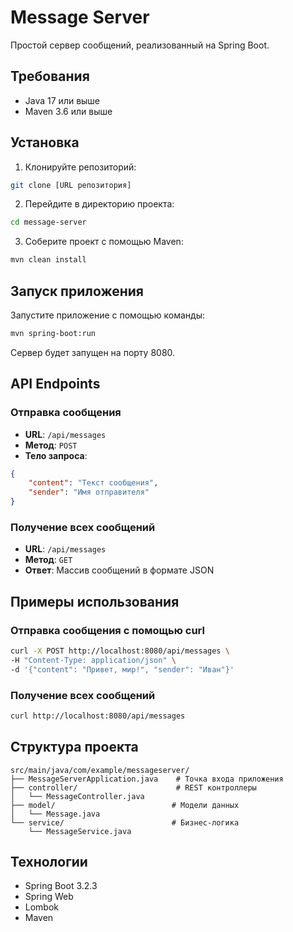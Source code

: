 # Message Server

Простой сервер сообщений, реализованный на Spring Boot.

## Требования

- Java 17 или выше
- Maven 3.6 или выше

## Установка

1. Клонируйте репозиторий:
```bash
git clone [URL репозитория]
```

2. Перейдите в директорию проекта:
```bash
cd message-server
```

3. Соберите проект с помощью Maven:
```bash
mvn clean install
```

## Запуск приложения

Запустите приложение с помощью команды:
```bash
mvn spring-boot:run
```

Сервер будет запущен на порту 8080.

## API Endpoints

### Отправка сообщения
- **URL**: `/api/messages`
- **Метод**: `POST`
- **Тело запроса**:
```json
{
    "content": "Текст сообщения",
    "sender": "Имя отправителя"
}
```

### Получение всех сообщений
- **URL**: `/api/messages`
- **Метод**: `GET`
- **Ответ**: Массив сообщений в формате JSON

## Примеры использования

### Отправка сообщения с помощью curl
```bash
curl -X POST http://localhost:8080/api/messages \
-H "Content-Type: application/json" \
-d '{"content": "Привет, мир!", "sender": "Иван"}'
```

### Получение всех сообщений
```bash
curl http://localhost:8080/api/messages
```

## Структура проекта

```
src/main/java/com/example/messageserver/
├── MessageServerApplication.java    # Точка входа приложения
├── controller/                      # REST контроллеры
│   └── MessageController.java
├── model/                          # Модели данных
│   └── Message.java
└── service/                        # Бизнес-логика
    └── MessageService.java
```

## Технологии

- Spring Boot 3.2.3
- Spring Web
- Lombok
- Maven
